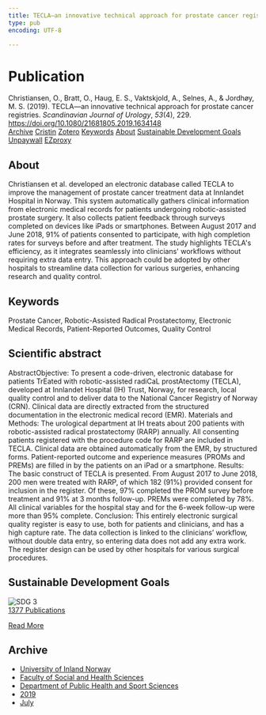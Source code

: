 ```yaml
---
title: TECLA—an innovative technical approach for prostate cancer registries
type: pub
encoding: UTF-8

---
```

<h1>Publication</h1>
<article id="csl-bib-container-BJ5SISN5" class="csl-bib-container">
  <div class="csl-bib-body"> <div class="csl-entry">Christiansen, O., Bratt, O., Haug, E. S., Vaktskjold, A., Selnes, A., &#38; Jordhøy, M. S. (2019). TECLA—an innovative technical approach for prostate cancer registries. <i>Scandinavian Journal of Urology</i>, <i>53</i>(4), 229. <a href="https://doi.org/10.1080/21681805.2019.1634148">https://doi.org/10.1080/21681805.2019.1634148</a></div> </div>
  <div class="csl-bib-buttons">
    <a href="#taxonomy-article-BJ5SISN5" alt="archive" class="csl-bib-button">Archive</a>
    <a href="https://app.cristin.no/results/show.jsf?id=1709818" alt="Cristin" class="csl-bib-button">Cristin</a>
    <a href="http://zotero.org/groups/5881554/items/BJ5SISN5" alt="Zotero" class="csl-bib-button">Zotero</a>
    <a href="#keywords-article-BJ5SISN5" alt="keywords" class="csl-bib-button">Keywords</a>
    <a href="#about-article-BJ5SISN5" alt="about_pub" class="csl-bib-button">About</a>
    <a href="#sdg-article-BJ5SISN5" alt="sdg" class="csl-bib-button">Sustainable Development Goals</a>
    <a href="https://www.duo.uio.no/bitstream/10852/97926/1/PhD-Christiansen-2022.pdf" alt="Unpaywall" class="csl-bib-button">Unpaywall</a>
    <a href="https://www.duo.uio.no/bitstream/10852/97926/1/PhD-Christiansen-2022.pdf" alt="EZproxy" class="csl-bib-button">EZproxy</a>
  </div>
  <div id="csl-bib-meta-container-BJ5SISN5"></div>
</article>
<div id="csl-bib-meta-BJ5SISN5" class="csl-bib-meta">
  <article id="about-article-BJ5SISN5" class="about_pub-article">
    <h1>About</h1>
    Christiansen et al. developed an electronic database called TECLA to improve the management of prostate cancer treatment data at Innlandet Hospital in Norway. This system automatically gathers clinical information from electronic medical records for patients undergoing robotic-assisted prostate surgery. It also collects patient feedback through surveys completed on devices like iPads or smartphones. Between August 2017 and June 2018, 91% of patients consented to participate, with high completion rates for surveys before and after treatment. The study highlights TECLA's efficiency, as it integrates seamlessly into clinicians' workflows without requiring extra data entry. This approach could be adopted by other hospitals to streamline data collection for various surgeries, enhancing research and quality control.
  </article>
  <article id="keywords-article-BJ5SISN5" class="keywords-article">
    <h1>Keywords</h1>
    Prostate Cancer, Robotic-Assisted Radical Prostatectomy, Electronic Medical Records, Patient-Reported Outcomes, Quality Control
  </article>
  <article id="abstract-article-BJ5SISN5" class="abstract-article">
    <h1>Scientific abstract</h1>
    AbstractObjective: To present a code-driven, electronic database for patients TrEated with robotic-assisted radiCaL prostAtectomy (TECLA), developed at Innlandet Hospital (IH) Trust, Norway, for research, local quality control and to deliver data to the National Cancer Registry of Norway (CRN). Clinical data are directly extracted from the structured documentation in the electronic medical record (EMR). 
Materials and Methods:  
The urological department at IH treats about 200 patients with robotic-assisted radical prostatectomy (RARP) annually. All consenting patients registered with the procedure code for RARP are included in TECLA. Clinical data are obtained automatically from the EMR, by structured forms. Patient-reported outcome and experience measures (PROMs and PREMs) are filled in by the patients on an iPad or a smartphone.  
Results: The basic construct of TECLA is presented. From August 2017 to June 2018, 200 men were treated with RARP, of which 182 (91%) provided consent for inclusion in the register. Of these, 97% completed the PROM survey before treatment and 91% at 3 months follow-up. PREMs were completed by 78%. All clinical variables for the hospital stay and for the 6-week follow-up were more than 95% complete. 
Conclusion: This entirely electronic surgical quality register is easy to use, both for patients and clinicians, and has a high capture rate. The data collection is linked to the clinicians’ workflow, without double data entry, so entering data does not add any extra work. The register design can be used by other hospitals for various surgical procedures.
  </article>
  <article id="sdg-article-BJ5SISN5" class="sdg-article">
    <h1>Sustainable Development Goals</h1>
    <div class="sdg-container"><div id="sdg3" class="sdg">
        <img src="{{< params subfolder >}}images/sdg/sdg03_en.png" class="image" alt="SDG 3">
        <div class="sdg-overlay">
          <a href="{{< params subfolder >}}en/archive/?sdg=3#archive" class="sdg-publication-count"><span>1377</span> Publications</a>
          <p><a href="https://sdgs.un.org/goals/goal3" class="sdg-read-more">Read More</a></p>
        </div>
      </div></div>
  </article>
  <article id="taxonomy-article-BJ5SISN5" class="taxonomy-article">
    <h1>Archive</h1>
    <ul>
      <li><a href="{{< params subfolder >}}en/archive/?key=3DCRN523">University of Inland Norway</a></li>
      <li><a href="{{< params subfolder >}}en/archive/?key=IDKFS3MX">Faculty of Social and Health Sciences</a></li>
      <li><a href="{{< params subfolder >}}en/archive/?key=FJXE3Z8X">Department of Public Health and Sport Sciences</a></li>
      <li><a href="{{< params subfolder >}}en/archive/?key=MXF6ZEHK">2019</a></li>
      <li><a href="{{< params subfolder >}}en/archive/?key=KNA3HV9G">July</a></li>
    </ul>
  </article>
</div>

